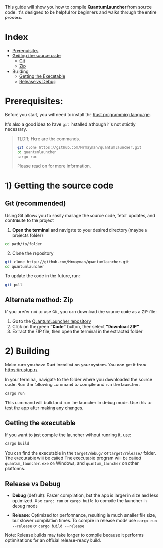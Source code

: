 This guide will show you how to compile **QuantumLauncher**
from source code. It's designed to be helpful for beginners and walks
through the entire process.

# Index

- [Prerequisites](#prerequisites)
- [Getting the source code](#1-getting-the-source-code)
  - [Git](#git-recommended)
  - [Zip](#alternate-method-zip)
- [Building](#2-building)
  - [Getting the Executable](#getting-the-executable)
  - [Release vs Debug](#release-vs-debug)

# Prerequisites:

Before you start, you will need to install
the [Rust programming language](https://rustup.rs/).

It's also a good idea to have `git` installed although
it's not strictly necessary.

> TLDR; Here are the commands.
>
> ```sh
> git clone https://github.com/Mrmayman/quantumlauncher.git
> cd quantumlauncher
> cargo run
> ```
>
> Please read on for more information.

# 1) Getting the source code

## Git (recommended)

Using Git allows you to easily manage the source code,
fetch updates, and contribute to the project.

1. **Open the terminal** and navigate to your desired directory (maybe a projects folder)

```sh
cd path/to/folder
```

2. Clone the repository

```sh
git clone https://github.com/Mrmayman/quantumlauncher.git
cd quantumlauncher
```

To update the code in the future, run:

```sh
git pull
```

## Alternate method: Zip

If you prefer not to use Git,
you can download the source code as a ZIP file:

1. Go to the [QuantumLauncher repository](https://github.com/Mrmayman/quantumlauncher),
2. Click on the green **"Code"** button, then select **"Download ZIP"**
3. Extract the ZIP file, then open the terminal in the extracted folder

# 2) Building

Make sure you have Rust installed on your system.
You can get it from <https://rustup.rs>.

In your terminal, navigate to the folder where you
downloaded the source code. Run the following command
to compile and run the launcher:

```sh
cargo run
```

This command will build and run the launcher in debug mode.
Use this to test the app after making any changes.

## Getting the executable

If you want to just compile the launcher without running it, use:

```sh
cargo build
```

You can find the executable in the `target/debug/`
or `target/release/` folder. The executable will be called
The executable program will be called `quantum_launcher.exe`
on Windows, and `quantum_launcher` on other platforms.

## Release vs Debug

- **Debug** (default): Faster compilation, but the app is
  larger in size and less optimized. Use `cargo run` or `cargo build`
  to compile the launcher in debug mode

- **Release**: Optimized for performance, resulting in much
  smaller file size, but slower compilation times. To compile in release mode
  use `cargo run --release` or `cargo build --release`

Note: Release builds may take longer to compile because it performs
optimizations for an official release-ready build.

